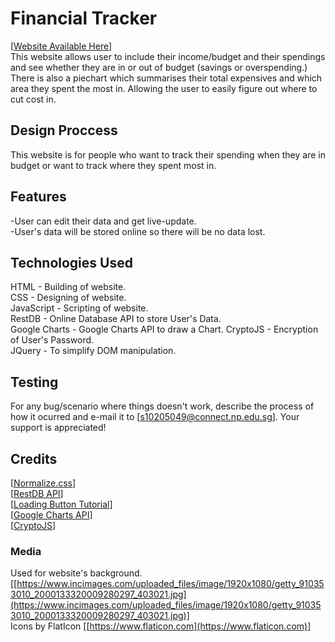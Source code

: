 # Financial Tracker
[[Website Available Here](https://jieshengnp.github.io/ID-Assignment-2/html/index.html)]  
This website allows user to include their income/budget and their spendings and see whether they are in or out of budget (savings or overspending.) There is also a piechart which summarises their total expensives and which area they spent the most in. Allowing the user to easily figure out where to cut cost in.

## Design Proccess
This website is for people who want to track their spending when they are in budget or want to track where they spent most in.

## Features
-User can edit their data and get live-update.  
-User's data will be stored online so there will be no data lost.
## Technologies Used
HTML          - Building of website.  
CSS           - Designing of website.  
JavaScript    - Scripting of website.  
RestDB        - Online Database API to store User's Data.  
Google Charts - Google Charts API to draw a Chart.
CryptoJS      - Encryption of User's Password.  
JQuery        - To simplify DOM manipulation.

## Testing
For any bug/scenario where things doesn't work, describe the process of how it ocurred and e-mail it to [[s10205049@connect.np.edu.sg](mailto:s10205049@connect.np.edu.sg)].
Your support is appreciated!
## Credits
[[Normalize.css](https://necolas.github.io/normalize.css/)]  
[[RestDB API](https://restdb.io/)]  
[[Loading Button Tutorial](https://www.youtube.com/watch?v=CJ5bWfp3coM)]  
[[Google Charts API](https://developers.google.com/chart)]  
[[CryptoJS](https://cdnjs.com/libraries/crypto-js)]
### Media
Used for website's background.
[[https://www.incimages.com/uploaded_files/image/1920x1080/getty_910353010_2000133320009280297_403021.jpg](https://www.incimages.com/uploaded_files/image/1920x1080/getty_910353010_2000133320009280297_403021.jpg)]  
Icons by FlatIcon
[[https://www.flaticon.com](https://www.flaticon.com)]